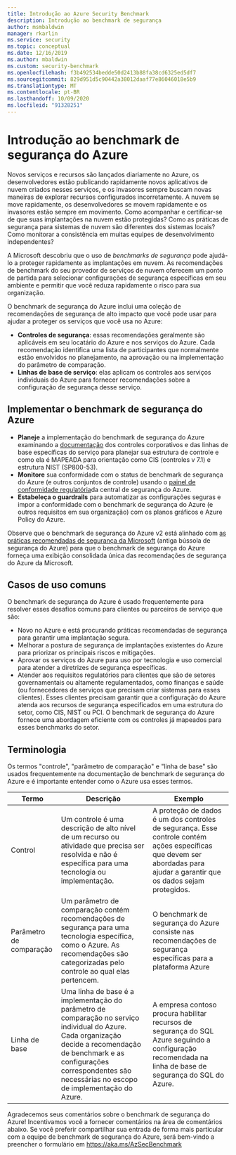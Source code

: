 ```yaml
---
title: Introdução ao Azure Security Benchmark
description: Introdução ao benchmark de segurança
author: msmbaldwin
manager: rkarlin
ms.service: security
ms.topic: conceptual
ms.date: 12/16/2019
ms.author: mbaldwin
ms.custom: security-benchmark
ms.openlocfilehash: f3b492534bedde50d2413b88fa38cd6325ed5df7
ms.sourcegitcommit: 829d951d5c90442a38012daaf77e86046018e5b9
ms.translationtype: MT
ms.contentlocale: pt-BR
ms.lasthandoff: 10/09/2020
ms.locfileid: "91328251"
---
```

# <a name="azure-security-benchmark-introduction"></a>Introdução ao benchmark de segurança do Azure

Novos serviços e recursos são lançados diariamente no Azure, os desenvolvedores estão publicando rapidamente novos aplicativos de nuvem criados nesses serviços, e os invasores sempre buscam novas maneiras de explorar recursos configurados incorretamente. A nuvem se move rapidamente, os desenvolvedores se movem rapidamente e os invasores estão sempre em movimento. Como acompanhar e certificar-se de que suas implantações na nuvem estão protegidas? Como as práticas de segurança para sistemas de nuvem são diferentes dos sistemas locais? Como monitorar a consistência em muitas equipes de desenvolvimento independentes?

A Microsoft descobriu que o uso de *benchmarks de segurança* pode ajudá-lo a proteger rapidamente as implantações em nuvem. As recomendações de benchmark do seu provedor de serviços de nuvem oferecem um ponto de partida para selecionar configurações de segurança específicas em seu ambiente e permitir que você reduza rapidamente o risco para sua organização.

O benchmark de segurança do Azure inclui uma coleção de recomendações de segurança de alto impacto que você pode usar para ajudar a proteger os serviços que você usa no Azure:

- **Controles de segurança**: essas recomendações geralmente são aplicáveis em seu locatário do Azure e nos serviços do Azure. Cada recomendação identifica uma lista de participantes que normalmente estão envolvidos no planejamento, na aprovação ou na implementação do parâmetro de comparação. 
- **Linhas de base de serviço**: elas aplicam os controles aos serviços individuais do Azure para fornecer recomendações sobre a configuração de segurança desse serviço.

## <a name="implement-the-azure-security-benchmark"></a>Implementar o benchmark de segurança do Azure
- **Planeje** a implementação do benchmark de segurança do Azure examinando a [documentação](overview.md) dos controles corporativos e das linhas de base específicas do serviço para planejar sua estrutura de controle e como ela é MAPEADA para orientação como CIS (controles v 7.1) e estrutura NIST (SP800-53).
- **Monitore** sua conformidade com o status de benchmark de segurança do Azure (e outros conjuntos de controle) usando o [painel de conformidade regulatória](../../security-center/security-center-compliance-dashboard.md)da central de segurança do Azure.
- **Estabeleça o guardrails** para automatizar as configurações seguras e impor a conformidade com o benchmark de segurança do Azure (e outros requisitos em sua organização) com os planos gráficos e Azure Policy do Azure.
 
Observe que o benchmark de segurança do Azure v2 está alinhado com [as práticas recomendadas de segurança da Microsoft](/security/compass/microsoft-security-compass-introduction) (antiga bússola de segurança do Azure) para que o benchmark de segurança do Azure forneça uma exibição consolidada única das recomendações de segurança do Azure da Microsoft.

## <a name="common-use-cases"></a>Casos de uso comuns

O benchmark de segurança do Azure é usado frequentemente para resolver esses desafios comuns para clientes ou parceiros de serviço que são:
- Novo no Azure e está procurando práticas recomendadas de segurança para garantir uma implantação segura.
- Melhorar a postura de segurança de implantações existentes do Azure para priorizar os principais riscos e mitigações.
- Aprovar os serviços do Azure para uso por tecnologia e uso comercial para atender a diretrizes de segurança específicas.
- Atender aos requisitos regulatórios para clientes que são de setores governamentais ou altamente regulamentados, como finanças e saúde (ou fornecedores de serviços que precisam criar sistemas para esses clientes). Esses clientes precisam garantir que a configuração do Azure atenda aos recursos de segurança especificados em uma estrutura do setor, como CIS, NIST ou PCI. O benchmark de segurança do Azure fornece uma abordagem eficiente com os controles já mapeados para esses benchmarks do setor.

## <a name="terminology"></a>Terminologia

Os termos "controle", "parâmetro de comparação" e "linha de base" são usados frequentemente na documentação de benchmark de segurança do Azure e é importante entender como o Azure usa esses termos.


| Termo | Descrição | Exemplo |
|--|--|--|
| Control | Um controle é uma descrição de alto nível de um recurso ou atividade que precisa ser resolvida e não é específica para uma tecnologia ou implementação. | A proteção de dados é um dos controles de segurança. Esse controle contém ações específicas que devem ser abordadas para ajudar a garantir que os dados sejam protegidos. |
| Parâmetro de comparação | Um parâmetro de comparação contém recomendações de segurança para uma tecnologia específica, como o Azure. As recomendações são categorizadas pelo controle ao qual elas pertencem. | O benchmark de segurança do Azure consiste nas recomendações de segurança específicas para a plataforma Azure |
| Linha de base | Uma linha de base é a implementação do parâmetro de comparação no serviço individual do Azure. Cada organização decide a recomendação de benchmark e as configurações correspondentes são necessárias no escopo de implementação do Azure. | A empresa contoso procura habilitar recursos de segurança do SQL Azure seguindo a configuração recomendada na linha de base de segurança do SQL do Azure.

Agradecemos seus comentários sobre o benchmark de segurança do Azure! Incentivamos você a fornecer comentários na área de comentários abaixo. Se você preferir compartilhar sua entrada de forma mais particular com a equipe de benchmark de segurança do Azure, será bem-vindo a preencher o formulário em https://aka.ms/AzSecBenchmark
